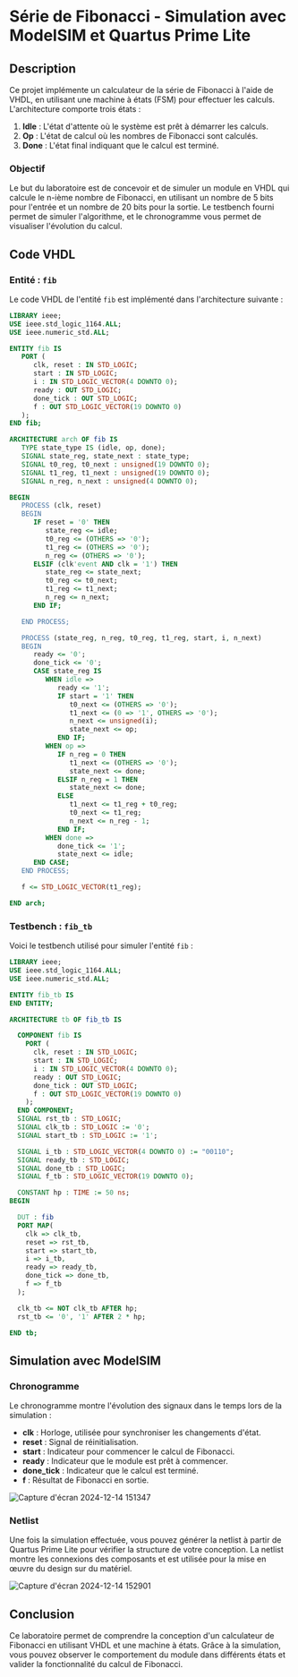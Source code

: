 
# Série de Fibonacci - Simulation avec ModelSIM et Quartus Prime Lite

## Description

Ce projet implémente un calculateur de la série de Fibonacci à l'aide de VHDL, en utilisant une machine à états (FSM) pour effectuer les calculs. L'architecture comporte trois états :

1. **Idle** : L'état d'attente où le système est prêt à démarrer les calculs.
2. **Op** : L'état de calcul où les nombres de Fibonacci sont calculés.
3. **Done** : L'état final indiquant que le calcul est terminé.

### Objectif
Le but du laboratoire est de concevoir et de simuler un module en VHDL qui calcule le n-ième nombre de Fibonacci, en utilisant un nombre de 5 bits pour l'entrée et un nombre de 20 bits pour la sortie. Le testbench fourni permet de simuler l'algorithme, et le chronogramme vous permet de visualiser l'évolution du calcul.

## Code VHDL

### Entité : `fib`

Le code VHDL de l'entité `fib` est implémenté dans l'architecture suivante :

```vhdl
LIBRARY ieee;
USE ieee.std_logic_1164.ALL;
USE ieee.numeric_std.ALL;

ENTITY fib IS
   PORT (
      clk, reset : IN STD_LOGIC;
      start : IN STD_LOGIC;
      i : IN STD_LOGIC_VECTOR(4 DOWNTO 0);
      ready : OUT STD_LOGIC;
      done_tick : OUT STD_LOGIC;
      f : OUT STD_LOGIC_VECTOR(19 DOWNTO 0)
   );
END fib;

ARCHITECTURE arch OF fib IS
   TYPE state_type IS (idle, op, done);
   SIGNAL state_reg, state_next : state_type;
   SIGNAL t0_reg, t0_next : unsigned(19 DOWNTO 0);
   SIGNAL t1_reg, t1_next : unsigned(19 DOWNTO 0);
   SIGNAL n_reg, n_next : unsigned(4 DOWNTO 0);

BEGIN
   PROCESS (clk, reset)
   BEGIN
      IF reset = '0' THEN
         state_reg <= idle;
         t0_reg <= (OTHERS => '0');
         t1_reg <= (OTHERS => '0');
         n_reg <= (OTHERS => '0');
      ELSIF (clk'event AND clk = '1') THEN
         state_reg <= state_next;
         t0_reg <= t0_next;
         t1_reg <= t1_next;
         n_reg <= n_next;
      END IF;

   END PROCESS;

   PROCESS (state_reg, n_reg, t0_reg, t1_reg, start, i, n_next)
   BEGIN
      ready <= '0';
      done_tick <= '0';
      CASE state_reg IS
         WHEN idle =>
            ready <= '1';
            IF start = '1' THEN
               t0_next <= (OTHERS => '0');
               t1_next <= (0 => '1', OTHERS => '0');
               n_next <= unsigned(i);
               state_next <= op;
            END IF;
         WHEN op =>
            IF n_reg = 0 THEN
               t1_next <= (OTHERS => '0');
               state_next <= done;
            ELSIF n_reg = 1 THEN
               state_next <= done;
            ELSE
               t1_next <= t1_reg + t0_reg;
               t0_next <= t1_reg;
               n_next <= n_reg - 1;
            END IF;
         WHEN done =>
            done_tick <= '1';
            state_next <= idle;
      END CASE;
   END PROCESS;

   f <= STD_LOGIC_VECTOR(t1_reg);

END arch;
```

### Testbench : `fib_tb`

Voici le testbench utilisé pour simuler l'entité `fib` :

```vhdl
LIBRARY ieee;
USE ieee.std_logic_1164.ALL;
USE ieee.numeric_std.ALL;

ENTITY fib_tb IS
END ENTITY;

ARCHITECTURE tb OF fib_tb IS

  COMPONENT fib IS
    PORT (
      clk, reset : IN STD_LOGIC;
      start : IN STD_LOGIC;
      i : IN STD_LOGIC_VECTOR(4 DOWNTO 0);
      ready : OUT STD_LOGIC;
      done_tick : OUT STD_LOGIC;
      f : OUT STD_LOGIC_VECTOR(19 DOWNTO 0)
    );
  END COMPONENT;
  SIGNAL rst_tb : STD_LOGIC;
  SIGNAL clk_tb : STD_LOGIC := '0';
  SIGNAL start_tb : STD_LOGIC := '1';

  SIGNAL i_tb : STD_LOGIC_VECTOR(4 DOWNTO 0) := "00110";
  SIGNAL ready_tb : STD_LOGIC;
  SIGNAL done_tb : STD_LOGIC;
  SIGNAL f_tb : STD_LOGIC_VECTOR(19 DOWNTO 0);

  CONSTANT hp : TIME := 50 ns;
BEGIN

  DUT : fib
  PORT MAP(
    clk => clk_tb,
    reset => rst_tb,
    start => start_tb,
    i => i_tb,
    ready => ready_tb,
    done_tick => done_tb,
    f => f_tb
  );

  clk_tb <= NOT clk_tb AFTER hp;
  rst_tb <= '0', '1' AFTER 2 * hp;

END tb;
```

## Simulation avec ModelSIM

### Chronogramme

Le chronogramme montre l'évolution des signaux dans le temps lors de la simulation :

- **clk** : Horloge, utilisée pour synchroniser les changements d'état.
- **reset** : Signal de réinitialisation.
- **start** : Indicateur pour commencer le calcul de Fibonacci.
- **ready** : Indicateur que le module est prêt à commencer.
- **done_tick** : Indicateur que le calcul est terminé.
- **f** : Résultat de Fibonacci en sortie.

![Capture d'écran 2024-12-14 151347](https://github.com/user-attachments/assets/afb98209-d26d-4c58-b3f9-4b7d1b77612a)


### Netlist

Une fois la simulation effectuée, vous pouvez générer la netlist à partir de Quartus Prime Lite pour vérifier la structure de votre conception. La netlist montre les connexions des composants et est utilisée pour la mise en œuvre du design sur du matériel.

![Capture d'écran 2024-12-14 152901](https://github.com/user-attachments/assets/aea8d79a-a173-4747-a96b-6a322f5bc42b)

## Conclusion

Ce laboratoire permet de comprendre la conception d'un calculateur de Fibonacci en utilisant VHDL et une machine à états. Grâce à la simulation, vous pouvez observer le comportement du module dans différents états et valider la fonctionnalité du calcul de Fibonacci.
